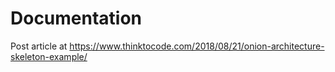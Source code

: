 # Documentation
Post article at https://www.thinktocode.com/2018/08/21/onion-architecture-skeleton-example/
